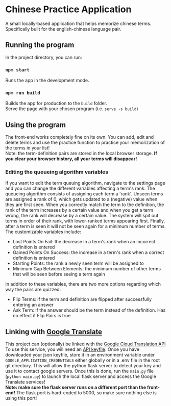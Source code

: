 # Chinese Practice Application
A small locally-based application that helps memorize chinese terms. Specifically built for the english-chinese
language pair.

## Running the program
In the project directory, you can run:

### `npm start`
Runs the app in the development mode.

### `npm run build`
Builds the app for production to the `build` folder.\
Serve the page with your chosen program (i.e. `serve -s build`)

## Using the program
The front-end works completely fine on its own. You can add, edit and delete terms and use the practice function to
practice your memorization of the terms in your list!\
Note: the term-definition pairs are stored in the local browser storage. **If you clear your browser history, all your 
terms will disappear!**

### Editing the queueing algorithm variables
If you want to edit the term queuing algorithm, navigate to the settings page and you can change the different variables
affecting a term's rank. The queueing algorithm consists of assigning each term a 'rank'. Unseen terms are assigned a 
rank of 0, which gets updated to a (negative) value when they are first seen. When you correctly match the term to the
definition, the rank of the term increases by a certain value and when you get a term wrong, the rank will decrease by
a certain value. The system will spit out terms in order of their rank, with lower-ranked terms appearing first.
Finally, after a term is seen it will not be seen again for a minimum number of terms. The customizable variables
include:
- Lost Points On Fail: the decrease in a term's rank when an incorrect definition is entered
- Gained Points On Success: the increase in a term's rank when a correct definition is entered
- Starting Points: the rank a newly seen term will be assigned to
- Minimum Gap Between Elements: the minimum number of other terms that will be seen before seeing a term again

In addition to these variables, there are two more options regarding which way the pairs are quizzed:
- Flip Terms: if the term and definition are flipped after successfully entering an answer
- Ask Term: if the answer should be the term instead of the definition. Has no effect if Flip Pairs is true

## Linking with [Google Translate](https://translate.google.com/)
This project can (optionally) be linked with the [Google Cloud Translation API](https://cloud.google.com/translate)
To use this service, you will need an 
[API keyfile](https://cloud.google.com/translate/docs/setup#creating_service_accounts_and_keys). Once you have
downloaded your json keyfile, store it in an environment variable under `GOOGLE_APPLICATION_CREDENTIALS` either globally
or in a .env file in the root git directory. This will allow the python flask server to detect your key and use it to
contact google servers. Once this is done, run the `main.py` file (`python main.py`) to launch the local flask server
and access the Google Translate services!\
**Note: make sure the flask server runs on a different port than the front-end!** The flask port is hard-coded to 5000, 
so make sure nothing else is using this port!